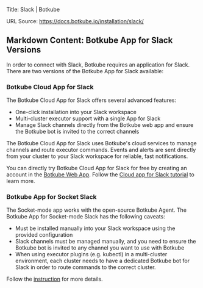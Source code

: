 Title: Slack | Botkube

URL Source: https://docs.botkube.io/installation/slack/

Markdown Content:
Botkube App for Slack Versions[​](https://docs.botkube.io/installation/slack/#botkube-app-for-slack-versions "Direct link to Botkube App for Slack Versions")
-------------------------------------------------------------------------------------------------------------------------------------------------------------

In order to connect with Slack, Botkube requires an application for Slack. There are two versions of the Botkube App for Slack available:

### Botkube Cloud App for Slack[​](https://docs.botkube.io/installation/slack/#botkube-cloud-app-for-slack "Direct link to Botkube Cloud App for Slack")

The Botkube Cloud App for Slack offers several advanced features:

*   One-click installation into your Slack workspace
*   Multi-cluster executor support with a single App for Slack
*   Manage Slack channels directly from the Botkube web app and ensure the Botkube bot is invited to the correct channels

The Botkube Cloud App for Slack uses Botkube's cloud services to manage channels and route executor commands. Events and alerts are sent directly from your cluster to your Slack workspace for reliable, fast notifications.

You can directly try Botkube Cloud App for Slack for free by creating an account in the [Botkube Web App](https://app.botkube.io/). Follow the [Cloud app for Slack tutorial](https://docs.botkube.io/installation/slack/cloud-slack) to learn more.

### Botkube App for Socket Slack[​](https://docs.botkube.io/installation/slack/#botkube-app-for-socket-slack "Direct link to Botkube App for Socket Slack")

The Socket-mode app works with the open-source Botkube Agent. The Botkube App for Socket-mode Slack has the following caveats:

*   Must be installed manually into your Slack workspace using the provided configuration
*   Slack channels must be managed manually, and you need to ensure the Botkube bot is invited to any channel you want to use with Botkube
*   When using executor plugins (e.g. kubectl) in a multi-cluster environment, each cluster needs to have a dedicated Botkube bot for Slack in order to route commands to the correct cluster.

Follow the [instruction](https://docs.botkube.io/installation/slack/socket-slack) for more details.
